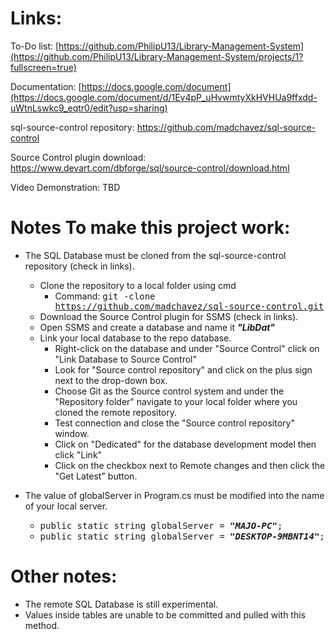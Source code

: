 # Links:

To-Do list: [https://github.com/PhilipU13/Library-Management-System](https://github.com/PhilipU13/Library-Management-System/projects/1?fullscreen=true)

Documentation: [https://docs.google.com/document](https://docs.google.com/document/d/1Ev4pP_uHvwmtyXkHVHUa9ffxdd-uWtnLswkc9_eqtr0/edit?usp=sharing)

sql-source-control repository: https://github.com/madchavez/sql-source-control

Source Control plugin download: https://www.devart.com/dbforge/sql/source-control/download.html

Video Demonstration: TBD

# Notes To make this project work: 

* The SQL Database must be cloned from the sql-source-control repository (check in links).
  * Clone the repository to a local folder using cmd
    * Command: <kbd>git -clone https://github.com/madchavez/sql-source-control.git</kbd>
  * Download the Source Control plugin for SSMS (check in links).
  * Open SSMS and create a database and name it ***"LibDat"***
  * Link your local database to the repo database.
    * Right-click on the database and under "Source Control" click on "Link Database to Source Control"
    * Look for "Source control repository" and click on the plus sign next to the drop-down box.
    * Choose Git as the Source control system and under the "Repository folder" navigate to your local folder where you cloned the remote repository. 
    * Test connection and close the "Source control repository" window.
    * Click on "Dedicated" for the database development model then click "Link"
    * Click on the checkbox next to Remote changes and then click the "Get Latest" button.
  
* The value of globalServer in Program.cs must be modified into the name of your local server.
  * <kbd>public static string globalServer = ***"MAJO-PC"***;</kbd>
  * <kbd>public static string globalServer = ***"DESKTOP-9MBNT14"***;</kbd>
 
# Other notes:

  * The remote SQL Database is still experimental.
  * Values inside tables are unable to be committed and pulled with this method.
  
